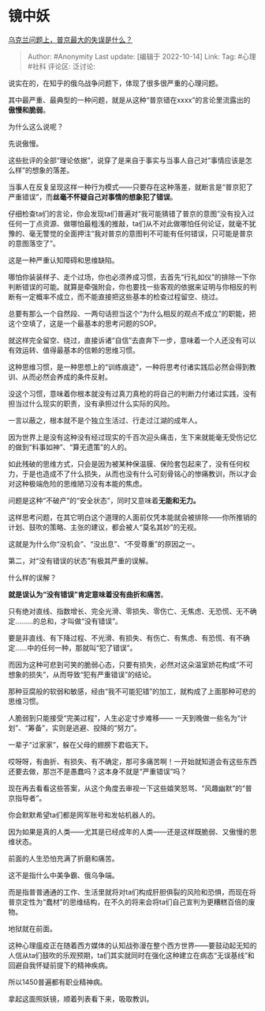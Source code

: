 # 镜中妖
[乌克兰问题上，普京最大的失误是什么？](https://www.zhihu.com/question/555999372/answer/2714506828)

> Author: #Anonymity
> Last update: [编辑于 2022-10-14]
> Link:
> Tag: #心理 #社科
> 评论区:
> 泛讨论:

说实在的，在知乎的俄乌战争问题下，体现了很多很严重的心理问题。

其中最严重、最典型的一种问题，就是从这种“普京错在xxxx”的言论里流露出的**傲慢和脆弱**。

为什么这么说呢？

先说傲慢。

这些批评的全部“理论依据”，说穿了是来自于事实与当事人自己对“事情应该是怎么样”的想象的落差。

当事人在反复呈现这样一种行为模式——只要存在这种落差，就断言是“普京犯了严重错误”，而**丝毫不怀疑自己对事情的想象犯了错误**。

仔细检查ta们的言论，你会发现ta们普遍对“我可能猜错了普京的意图”没有投入过任何一丁点资源、做哪怕最粗浅的推敲，ta们从不对此做哪怕任何论证，就毫不犹豫的、毫无警觉的全面押注“我对普京的意图判不可能有任何错误，只可能是普京的意图落空了”。

这是一种严重认知障碍和思维缺陷。

哪怕你装装样子、走个过场，你也必须养成习惯，去首先“行礼如仪”的排除一下你判断错误的可能。就算是牵强附会，你也要找一些客观的依据来证明与你相反的判断有一定概率不成立，而不能直接把这些基本的检查过程留空、绕过。

总要有那么一个自然段、一两句话担当这个“为什么相反的观点不成立”的职能，把这个空填了，这是一个最基本的思考问题的SOP。

就这样完全留空、绕过，直接诉诸“自信”去直奔下一步，意味着一个人还没有可以有效运转、值得最基本的信赖的思维习惯。

这种思维习惯，是一种思想上的“训练痕迹”，一种将思考付诸实践后必然会得到教训、从而必然会养成的条件反射。

没这个习惯，意味着你根本就没有过真刀真枪的将自己的判断力付诸过实践，没有担当过什么现实的职责，没有承担过什么实际的风险。

一言以蔽之，根本就不是个独立生活过、行走过江湖的成年人。

因为世界上是没有这种没有经过现实的千百次迎头痛击，生下来就能毫无受伤记忆的做到“料事如神”、“算无遗策”的人的。

如此残破的思维方式，只会是因为被某种保温膜、保险套包起来了，没有任何权力，于是也造成不了什么损失，从而也没有什么可刻骨铭心的惨痛教训，所以才会对这种极端危险的思维陋习没有本能的焦虑。

问题是这种“不破产”的“安全状态”，同时又意味着**无能和无力。**

这样思考问题，在其它明白这个道理的人面前仅凭本能就会被排除——你所推销的计划、鼓吹的策略、主张的建议，都会被人“莫名其妙”的无视。

这就是为什么你“没机会”、“没出息”、“不受尊重”的原因之一。

第二，对“没有错误的状态”有极其严重的误解。

什么样的误解？

**就是误认为“没有错误”肯定意味着没有曲折和痛苦**。

只有绝对直线、指数增长、完全光滑、零损失、零伤亡、无焦虑、无恐慌、无不确定………的总和，才叫做“没有错误”。

要是非直线、有下降过程、不光滑、有损失、有伤亡、有焦虑、有恐慌、有不确定……中的任何一种，那就叫“犯了错误”。

而因为这种可悲到可笑的脆弱心态，只要有损失，必然对这朵温室娇花构成“不可想象的损失”，从而导致“犯有严重错误”的结论。

那种豆腐般的软弱和敏感，经由“我不可能犯错”的加工，就构成了上面那种可悲的思维习惯。

人脆弱到只能接受“完美过程”，人生必定寸步难移—— 一天到晚做一些名为“计划”、“筹备”，实则是逃避、投降的“努力”。

一辈子“过家家”，躲在父母的翅膀下君临天下。

哎呀呀，有曲折、有损失、有不确定，那可多痛苦啊！一开始就知道会有这些东西还要去做，那岂不是愚蠢吗？这本身不就是“严重错误”吗？

现在再去看看这些答案，从这个角度去审视一下这些嬉笑怒骂、“风趣幽默”的“普京指导者”。

你会默默希望ta们都是网军账号和发帖机器人的。

因为如果是真的人类——尤其是已经成年的人类——还是这样既脆弱、又傲慢的思维状态。

前面的人生恐怕充满了折磨和痛苦。

这不是指什么中美争霸、俄乌争端。

而是指普普通通的工作、生活里就将对ta们构成肝胆俱裂的风险和恐惧，而现在将普京定性为“蠢材”的思维结构，在不久的将来会将ta们自己宣判为更糟糕百倍的废物。

地狱就在前面。

这种心理瘟疫正在随着西方媒体的认知战弥漫在整个西方世界——要鼓动起无知的人信从ta们鼓吹的乐观预期，ta们其实就同时在强化这种建立在病态“无误基线”和回避自我怀疑前提下的精神疾病。

所以1450普遍都有职业精神病。

拿起这面照妖镜，顺着列表看下来，吸取教训。
